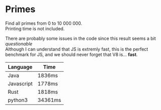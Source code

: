 # Primes

Find all primes from 0 to 10 000 000.  
Printing time is not included.

There are probably some issues in the code since this result seems a bit *questionable*  
Although I can understand that JS is extremly fast, this is the perfect benchmark for JS,
and we should never forget that V8 is... **fast**.

| Language | Time   |
| ---------| -------|
| Java     | 1836ms |
| Javascript | 1778ms |
| Rust      | 1818ms |
| python3 | 34361ms |